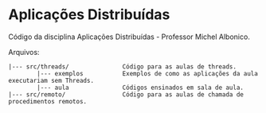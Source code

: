 # Aplicações Distribuídas

Código da disciplina Aplicações Distribuídas - Professor Michel Albonico.


Arquivos:

```
|--- src/threads/               Código para as aulas de threads.
        |--- exemplos           Exemplos de como as aplicações da aula executariam sem Threads.
        |--- aula               Códigos ensinados em sala de aula.
|--- src/remoto/                Código para as aulas de chamada de procedimentos remotos.
```
